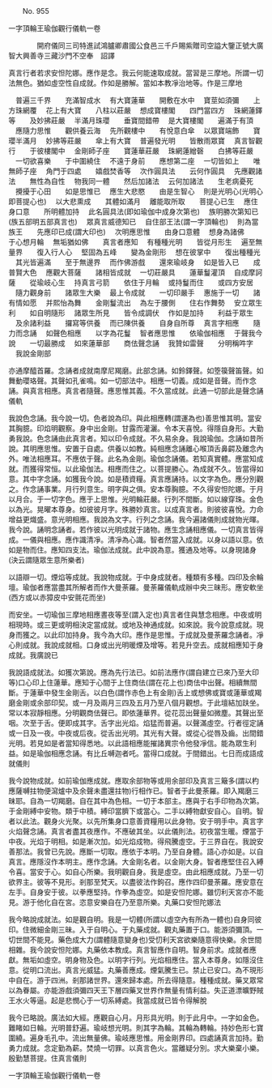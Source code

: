 ﻿　　No. 955

一字頂輪王瑜伽觀行儀軌一卷

　　　　開府儀同三司特進試鴻臚卿肅國公食邑三千戶賜紫贈司空謚大鑒正號大廣智大興善寺三藏沙門不空奉　詔譯


真言行者若求安怛陀娜。應作是念。我云何能速取成就。當習是三摩地。所謂一切法無色。猶如虛空性自成就。作如是勝解。當如本教凈治地等。作是三摩地

　普遍三千界　　充滿智成水
　有大寶蓮華　　開敷在水中
　寶莖如須彌　　上方珠網覆
　花上有大寶　　八柱以莊嚴
　想成寶樓閣　　四門當四方
　珠網蓮鐸等　　及妙拂莊嚴
　半滿月珠瓔　　垂寶間錯帶
　是大寶樓閣　　遍滿于有頂
　應隨力思惟　　觀供養云海
　先所觀樓中　　有悅意白傘
　以眾寶端飾　　寶瓔半滿月
　妙拂等莊嚴　　傘上有大寶
　普遍發光明　　皆散雨眾寶
　真言智觀行　　于彼樓閣中
　金剛師子座　　寶蓮華莊嚴
　珠網蓮繒磬　　白拂等莊嚴
　一切欲喜樂　　于中圍繞住
　不遠于身前　　應想第二座
　一切皆如上　　唯無師子座
　角門于四處　　嬉戲焚香等
　次作圓具法　　云何作圓具
　先應觀諸法　　無性為自性
　物我同一體　　然后加諸法
　云何加諸法　　生老病憂死
　攪擾于心田　　如是思惟已
　應生大悲愍　　由是生智心
　則是光明心(光明心即菩提心也)
　以大悲熏成　　其體如滿月
　離能取所取　　菩提心已生
　應住身口意　　所明體加持
　此名圓具法(即如瑜伽中成身次第也)
　族明勝次第知已(族五部明五部真言也)
　眾真言威德知已
　自住部王法(謂一字頂輪也)
　則為當族王　　先應印已成(謂大印也)
　次明應思惟　　由身口意體
　想身為諸佛　　于心想月輪
　無垢猶如佛　　真言者應知
　有種種光明　　皆從月形生
　遍至無量界　　復入行人心
　堅固為五峰　　變為金剛形
　想在彼掌中　　復出種種光
　其光皆遍滿　　至于無邊界
　而作佛游戲　　還來瑜岐身
　如是皆入已　　成普賢大色
　應觀大菩薩　　諸相皆成就
　一切莊嚴具　　蓮華鬘灌頂
　自成摩訶薩　　從瑜岐心生
　持真言弓箭　　依住于月輪
　或持鬘而住　　或四方安居
　隨力觀身前　　諸眾生大樂
　最上令成就　　一切印嚴手
　惠施于一切　　諸有情如愿
　并熙怡為舞　　金剛鬘流出
　為左于腰側　　住右作舞勢
　安立眾生利　　如自明隨形
　諸眾生所見　　皆令成調伏
　作如是加持　　利益于眾生
　及余諸利益　　攞寫等供養
　而已陳供養　　自身自所尊
　真言字相應　　隨力而念誦
　如聲色相應　　以字為花鬘
　智者應思惟　　依瑜伽相應
　于聲我今說　　一切最勝成
　如來蓮華部　　商佉聲念誦
　我贊如雷聲　　分明稱吽字
　我說金剛部　

亦通摩醯首羅。念誦者成就南摩尼羯磨。此部念誦。如鈴鐸聲。如箜篌聲笛聲。如舞動瓔珞聲。其聲如孔雀鳴。如一切部法中。相應一切義。成如是音聲。而作念誦。與真言相應。真言者隨聲。應思惟其義。不久當成就。此通一切部此是聲念誦儀軌

我說色念誦。我今說一切。色者說為印。與此相應轉(謂運為也)善思惟其明。當安其胸臆。印焰明觀察。身中出金剛。甘露而灌灑。令本天喜悅。得隱自身形。大勤勇我說。色念誦由此真言者。知以印令成就。不久易余身。我說瑜伽。念誦如昔所說。其明應思惟。安置于自處。供養以如教。純相應念誦離心喉頂舌鼻齶及離念內外。唯法相應耳。不應依于聲。此名為金剛。瑜伽念誦儀。若知真實體。應當知成就。而獲得常恒。以此瑜伽法。相應而住之。以菩提勝心。為成就不久。皆當得如意。其中字念誦。如獲我今說。如是積資糧。真言應誦持。以文字為色。應分別觀之。作念誦事業。月行列意生。明字與之俱。安本尊胸臆。不久得安怛陀娜。于月以月合。于一切字色。應于上思惟。光明輪莊嚴。行列不間斷。如以線穿珠。金色以為光。晃曜本尊身。如彼彼月字。殊勝妙真言。以成真言者。則彼彼喜悅。力命增益更熾盛。意光明相應。我說為文字。行列之念誦。我今遍諸儀則成就物光暉。我今說。誦明念誦者。若作彼以光明成就于諸物。應生念誦相應儀。一切真言皆得成。一儀與相應。應作識清凈。清凈為心識。智者然當入成就。以身以語以意。依如是物而住。應知四支法。瑜伽法成就。此中說為意。獲通及地等。以身現諸身(決云謂隨眾生意所樂者)

以語辯一切。煙焰等成就。我說物成就。于中身成就者。種類有多種。四印及余輪壇。瑜伽者應當盡其所解者而作大曼荼羅。曼荼羅儀軌成辦中央三昧形。應安軟坐(西方或以赤獐皮中安氈花而坐)

而安坐。一切瑜伽三摩地相應晝夜等至(謂入定也)真言者住與慧念相應。中夜或明相現時。或三更或明相決定當成就。或地及神通成就。如來說。我今說意成就。現身而獲之。以此印加持身。我今為大印。應作是思惟。于成就及曼荼羅念誦者。凈心則成就。我說成就相。口身或出光明暖煙及增等。若見升空去。成就相應知于身成就。我廣說已

我說語成就法。如獲次第說。應為先行法已。如前法應作(謂自建立已來乃至大印等)口心印上住蓮華。應知于心間于上住商佉(謂在花上也)商佉中出聲。相續無間斷。于蓮華中發生金剛舌。以白色(謂作赤色上有金剛)舌上或想佛或寶或蓮華或羯磨金剛或余部印契。或一月及兩月三四及五月乃至八個月觀想。于此壇結加趺坐。常以本寂靜相應。分明觀商佉聲已。即依蓮華界。從花蕊出聲量如微塵。其聲出至咽。次至于舌。便即成其字。舌字出光焰。焰猛而普遍。以聲滿虛空。行者徑定誦或一日及一夜。中夜或后夜。從舌出光明。其光有大聲。或從心從唇及齒。出間錯光明。若見如是者當知得悉地。以此語相應能摧諸異宗令他發凈信。能為眾生利益。如是瑜伽相應念誦。有比丘嚩迦者吒。當得口成就。于間錯出。七日而成語成就儀則

我今說物成就。如前瑜伽應成就。應取余部物等或用余部印及真言三簸多(謂以杓應薩嚩拄物便瀉爐中及余聲未盡還拄物)行相作已。智者于此曼荼羅。即入羯磨三昧耶。自為一切羯磨。自在其中為色相。一切于本部主。應與于右手印物為次第。于金剛縛中安物。類于中積。縛印當臍下或當心。二手以縛物獻安自心。自明。智者以此法。觀身火光聚。以先所集身口意善資糧用以此身物。安于明手中。真言字火焰聲念誦。真言者盡其夜應作。不應破其坐。以此儀則法。初夜當生暖。煙當于中夜。光焰于明相。如是漸次加。如光焰成物。得飛騰虛空。于三界自在。我說安善那法。我曾已先說。應斷一切取。應依于本明。乃至自身體。語心亦如是。以自真言。應隱沒作本明主。應作念誦。大金剛名者。以金剛大身。智者應堅住召入縛令喜。當安于心。如自心所樂。我明觀自身。我是虛空。由此相應成就。乃至一切欲界主。彼等不見形。剎那至梵天。以盡彼法作鉤召。應作四印曼荼羅。應安意在左手。自身安于彼。以拳應堅持。作拳為虛空。如是安怛陀娜。雖忉利天宮亦不能見。游于他化自在宮。恣意安樂自在乃至意所樂。丸藥口安怛陀娜法

我今略說成就法。如是觀自明。我是一切體(所謂以虛空內有所為一體也)自身同彼印。住微細金剛三昧。入于自明心。于丸藥成就。觀丸藥置于口。能游須彌頂。一切世間不能見。藥色成大力(謂體隨意變身也)受忉利天宮欲樂隨意得快樂。余世間相雜。我今說安怛陀娜。丸藥依本教成。真言智應作自明。智身前求。成就者應獻。無垢如虛空。明身物及色。以明字行列。光焰相應住。當入本尊身。如隱沒住意。從明口流出。真言光威猛。丸藥善應成。煙氣騰生已。禁止已安口。為不現形中自在。游于四洲。剎那諸世界。還來歸本處。所去得隨意。種種成就。藥叉眾常以為眷屬。亦能游戲須彌四天王下層四藥叉世界作無量有情利益。失正道漂曠野賊王水火等逼。起是悲憫心于一切系縛處。我當成就已皆令得解脫

我今已略說。廣法如大經。應觀自心月。月形具光明。則于此月中。一字如金色。難睹如日輪。光明普舒遍。瑜岐想光明。則其字為輪。其輪為轉輪。持妙色形七寶圍繞。遍身毛孔中。流出無量佛。瑜岐應思惟。用金剛界印。四處誦真言加持。勤勇力成就。念定勤為薪。焚燒一切罪。以真言色火。當離疑分別。求大樂棄小樂。殷勤慧菩提。住真言儀則

一字頂輪王瑜伽觀行儀軌一卷
